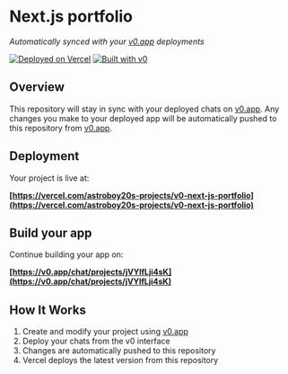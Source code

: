 # Next.js portfolio

*Automatically synced with your [v0.app](https://v0.app) deployments*

[![Deployed on Vercel](https://img.shields.io/badge/Deployed%20on-Vercel-black?style=for-the-badge&logo=vercel)](https://vercel.com/astroboy20s-projects/v0-next-js-portfolio)
[![Built with v0](https://img.shields.io/badge/Built%20with-v0.app-black?style=for-the-badge)](https://v0.app/chat/projects/jVYlfLji4sK)

## Overview

This repository will stay in sync with your deployed chats on [v0.app](https://v0.app).
Any changes you make to your deployed app will be automatically pushed to this repository from [v0.app](https://v0.app).

## Deployment

Your project is live at:

**[https://vercel.com/astroboy20s-projects/v0-next-js-portfolio](https://vercel.com/astroboy20s-projects/v0-next-js-portfolio)**

## Build your app

Continue building your app on:

**[https://v0.app/chat/projects/jVYlfLji4sK](https://v0.app/chat/projects/jVYlfLji4sK)**

## How It Works

1. Create and modify your project using [v0.app](https://v0.app)
2. Deploy your chats from the v0 interface
3. Changes are automatically pushed to this repository
4. Vercel deploys the latest version from this repository